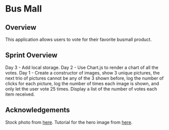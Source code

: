 # Bus Mall

## Overview
This application allows users to vote for their favorite busmall product.

## Sprint Overview
Day 3 - Add local storage.
Day 2 - Use Chart.js to render a chart of all the votes.
Day 1 - Create a constructor of images, show 3 unique pictures, the next trio of pictures cannot be any of the 3 shown before, log the number of clicks for each picture, log the number of times each image is shown, and only let the user vote 25 times.  Display a list of the number of votes each item received.

## Acknowledgements
Stock photo from [here](https://www.pexels.com/photo/road-pavement-229014/).
Tutorial for the hero image from [here](https://www.youtube.com/watch?time_continue=1484&v=Y5SHm53WFEk).
